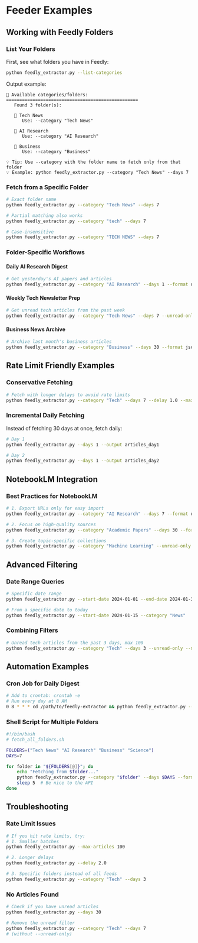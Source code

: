 # Feeder Examples

## Working with Feedly Folders

### List Your Folders
First, see what folders you have in Feedly:
```bash
python feedly_extractor.py --list-categories
```

Output example:
```
📁 Available categories/folders:
==================================================
   Found 3 folder(s):

   📂 Tech News
      Use: --category "Tech News"

   📂 AI Research
      Use: --category "AI Research"

   📂 Business
      Use: --category "Business"

💡 Tip: Use --category with the folder name to fetch only from that folder
💡 Example: python feedly_extractor.py --category "Tech News" --days 7
```

### Fetch from a Specific Folder
```bash
# Exact folder name
python feedly_extractor.py --category "Tech News" --days 7

# Partial matching also works
python feedly_extractor.py --category "tech" --days 7

# Case-insensitive
python feedly_extractor.py --category "TECH NEWS" --days 7
```

### Folder-Specific Workflows

#### Daily AI Research Digest
```bash
# Get yesterday's AI papers and articles
python feedly_extractor.py --category "AI Research" --days 1 --format urls --output ai_daily
```

#### Weekly Tech Newsletter Prep
```bash
# Get unread tech articles from the past week
python feedly_extractor.py --category "Tech News" --days 7 --unread-only --format csv
```

#### Business News Archive
```bash
# Archive last month's business articles
python feedly_extractor.py --category "Business" --days 30 --format json --output business_archive_$(date +%Y%m)
```

## Rate Limit Friendly Examples

### Conservative Fetching
```bash
# Fetch with longer delays to avoid rate limits
python feedly_extractor.py --category "Tech" --days 7 --delay 1.0 --max-articles 200
```

### Incremental Daily Fetching
Instead of fetching 30 days at once, fetch daily:
```bash
# Day 1
python feedly_extractor.py --days 1 --output articles_day1

# Day 2 
python feedly_extractor.py --days 1 --output articles_day2
```

## NotebookLM Integration

### Best Practices for NotebookLM
```bash
# 1. Export URLs only for easy import
python feedly_extractor.py --category "AI Research" --days 7 --format urls

# 2. Focus on high-quality sources
python feedly_extractor.py --category "Academic Papers" --days 30 --format urls --max-articles 50

# 3. Create topic-specific collections
python feedly_extractor.py --category "Machine Learning" --unread-only --format urls --output ml_collection
```

## Advanced Filtering

### Date Range Queries
```bash
# Specific date range
python feedly_extractor.py --start-date 2024-01-01 --end-date 2024-01-31 --category "Tech"

# From a specific date to today
python feedly_extractor.py --start-date 2024-01-15 --category "News"
```

### Combining Filters
```bash
# Unread tech articles from the past 3 days, max 100
python feedly_extractor.py --category "Tech" --days 3 --unread-only --max-articles 100 --format csv
```

## Automation Examples

### Cron Job for Daily Digest
```bash
# Add to crontab: crontab -e
# Run every day at 8 AM
0 8 * * * cd /path/to/feedly-extractor && python feedly_extractor.py --category "Tech" --days 1 --format urls --output ~/daily_digest/tech_$(date +\%Y\%m\%d)
```

### Shell Script for Multiple Folders
```bash
#!/bin/bash
# fetch_all_folders.sh

FOLDERS=("Tech News" "AI Research" "Business" "Science")
DAYS=7

for folder in "${FOLDERS[@]}"; do
    echo "Fetching from $folder..."
    python feedly_extractor.py --category "$folder" --days $DAYS --format csv --output "${folder// /_}_export"
    sleep 5  # Be nice to the API
done
```

## Troubleshooting

### Rate Limit Issues
```bash
# If you hit rate limits, try:
# 1. Smaller batches
python feedly_extractor.py --max-articles 100

# 2. Longer delays
python feedly_extractor.py --delay 2.0

# 3. Specific folders instead of all feeds
python feedly_extractor.py --category "Tech" --days 3
```

### No Articles Found
```bash
# Check if you have unread articles
python feedly_extractor.py --days 30

# Remove the unread filter
python feedly_extractor.py --category "Tech" --days 7
# (without --unread-only)
```